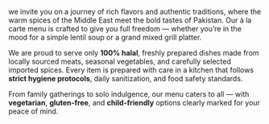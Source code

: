 we invite you on a journey of rich flavors and authentic traditions, where the warm spices of the Middle East meet the bold tastes of Pakistan. Our à la carte menu is crafted to give you full freedom — whether you’re in the mood for a simple lentil soup or a grand mixed grill platter.</p>
      <p>We are proud to serve only <strong>100% halal</strong>, freshly prepared dishes made from locally sourced meats, seasonal vegetables, and carefully selected imported spices. Every item is prepared with care in a kitchen that follows <strong>strict hygiene protocols</strong>, daily sanitization, and food safety standards.</p>
      <p>From family gatherings to solo indulgence, our menu caters to all — with <strong>vegetarian</strong>, <strong>gluten-free</strong>, and <strong>child-friendly</strong> options clearly marked for your peace of mind.
